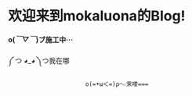 # 欢迎来到mokaluona的Blog!


#### o(*￣▽￣*)ブ施工中···

༼ つ ◕_◕ ༽つ我在哪

                          ο(=•ω＜=)ρ⌒☆来喽===
                          
